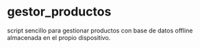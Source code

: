 # gestor_productos
script sencillo para gestionar productos con base de datos offline almacenada en el propio dispositivo.
